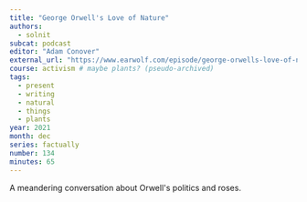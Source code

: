 ```yaml
---
title: "George Orwell's Love of Nature"
authors:
  - solnit
subcat: podcast
editor: "Adam Conover"
external_url: "https://www.earwolf.com/episode/george-orwells-love-of-nature-with-rebecca-solnit/"
course: activism # maybe plants? (pseudo-archived)
tags:
  - present
  - writing
  - natural
  - things
  - plants
year: 2021
month: dec
series: factually
number: 134
minutes: 65
---
```


A meandering conversation about Orwell's politics and roses.
